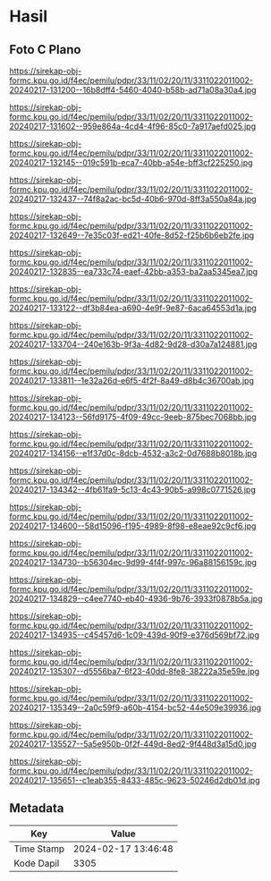 # Hasil

## Foto C Plano

https://sirekap-obj-formc.kpu.go.id/f4ec/pemilu/pdpr/33/11/02/20/11/3311022011002-20240217-131200--16b8dff4-5460-4040-b58b-ad71a08a30a4.jpg

https://sirekap-obj-formc.kpu.go.id/f4ec/pemilu/pdpr/33/11/02/20/11/3311022011002-20240217-131602--959e864a-4cd4-4f96-85c0-7a917aefd025.jpg

https://sirekap-obj-formc.kpu.go.id/f4ec/pemilu/pdpr/33/11/02/20/11/3311022011002-20240217-132145--019c591b-eca7-40bb-a54e-bff3cf225250.jpg

https://sirekap-obj-formc.kpu.go.id/f4ec/pemilu/pdpr/33/11/02/20/11/3311022011002-20240217-132437--74f8a2ac-bc5d-40b6-970d-8ff3a550a84a.jpg

https://sirekap-obj-formc.kpu.go.id/f4ec/pemilu/pdpr/33/11/02/20/11/3311022011002-20240217-132649--7e35c03f-ed21-40fe-8d52-f25b6b6eb2fe.jpg

https://sirekap-obj-formc.kpu.go.id/f4ec/pemilu/pdpr/33/11/02/20/11/3311022011002-20240217-132835--ea733c74-eaef-42bb-a353-ba2aa5345ea7.jpg

https://sirekap-obj-formc.kpu.go.id/f4ec/pemilu/pdpr/33/11/02/20/11/3311022011002-20240217-133122--df3b84ea-a690-4e9f-9e87-6aca64553d1a.jpg

https://sirekap-obj-formc.kpu.go.id/f4ec/pemilu/pdpr/33/11/02/20/11/3311022011002-20240217-133704--240e163b-9f3a-4d82-9d28-d30a7a124881.jpg

https://sirekap-obj-formc.kpu.go.id/f4ec/pemilu/pdpr/33/11/02/20/11/3311022011002-20240217-133811--1e32a26d-e6f5-4f2f-8a49-d8b4c36700ab.jpg

https://sirekap-obj-formc.kpu.go.id/f4ec/pemilu/pdpr/33/11/02/20/11/3311022011002-20240217-134123--56fd9175-4f09-49cc-9eeb-875bec7068bb.jpg

https://sirekap-obj-formc.kpu.go.id/f4ec/pemilu/pdpr/33/11/02/20/11/3311022011002-20240217-134156--e1f37d0c-8dcb-4532-a3c2-0d7688b8018b.jpg

https://sirekap-obj-formc.kpu.go.id/f4ec/pemilu/pdpr/33/11/02/20/11/3311022011002-20240217-134342--4fb61fa9-5c13-4c43-90b5-a998c0771526.jpg

https://sirekap-obj-formc.kpu.go.id/f4ec/pemilu/pdpr/33/11/02/20/11/3311022011002-20240217-134600--58d15096-f195-4989-8f98-e8eae92c9cf6.jpg

https://sirekap-obj-formc.kpu.go.id/f4ec/pemilu/pdpr/33/11/02/20/11/3311022011002-20240217-134730--b56304ec-9d99-4f4f-997c-96a88156159c.jpg

https://sirekap-obj-formc.kpu.go.id/f4ec/pemilu/pdpr/33/11/02/20/11/3311022011002-20240217-134829--c4ee7740-eb40-4936-9b76-3933f0878b5a.jpg

https://sirekap-obj-formc.kpu.go.id/f4ec/pemilu/pdpr/33/11/02/20/11/3311022011002-20240217-134935--c45457d6-1c09-439d-90f9-e376d569bf72.jpg

https://sirekap-obj-formc.kpu.go.id/f4ec/pemilu/pdpr/33/11/02/20/11/3311022011002-20240217-135307--d5556ba7-6f23-40dd-8fe8-38222a35e59e.jpg

https://sirekap-obj-formc.kpu.go.id/f4ec/pemilu/pdpr/33/11/02/20/11/3311022011002-20240217-135349--2a0c59f9-a60b-4154-bc52-44e509e39936.jpg

https://sirekap-obj-formc.kpu.go.id/f4ec/pemilu/pdpr/33/11/02/20/11/3311022011002-20240217-135527--5a5e950b-0f2f-449d-8ed2-9f448d3a15d0.jpg

https://sirekap-obj-formc.kpu.go.id/f4ec/pemilu/pdpr/33/11/02/20/11/3311022011002-20240217-135651--c1eab355-8433-485c-9623-50246d2db01d.jpg


## Metadata

| Key        | Value               |
| ---------- | ------------------- |
| Time Stamp | 2024-02-17 13:46:48 |
| Kode Dapil | 3305                |



